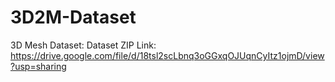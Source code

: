 # 3D2M-Dataset
3D Mesh Dataset:
Dataset ZIP Link: https://drive.google.com/file/d/18tsl2scLbnq3oGGxqOJUqnCyItz1ojmD/view?usp=sharing
